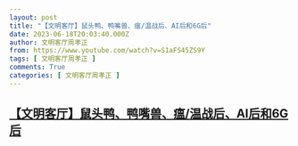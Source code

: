 ```yaml
---
layout: post
title: "【文明客厅】鼠头鸭、鸭嘴兽、瘟/温战后、AI后和6G后"
date: 2023-06-18T20:03:40.000Z
author: 文明客厅周孝正
from: https://www.youtube.com/watch?v=S1aFS45ZS9Y
tags: [ 文明客厅周孝正 ]
comments: True
categories: [ 文明客厅周孝正 ]
---
```

<!--1687118620000-->
[【文明客厅】鼠头鸭、鸭嘴兽、瘟/温战后、AI后和6G后](https://www.youtube.com/watch?v=S1aFS45ZS9Y)
------

<div>

</div>

